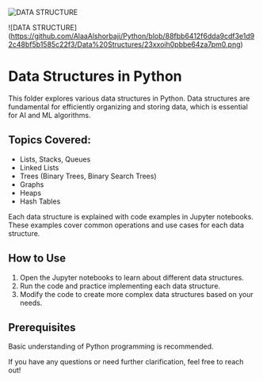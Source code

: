 ![DATA STRUCTURE]([https://github.com/AlaaAlshorbaji/Python/blob/0e104e946e9405b296bdec0d637ef647005a8370/logo%20inverted.jpg](https://github.com/AlaaAlshorbaji/Python/blob/88fbb6412f6dda9cdf3e1d92c48bf5b1585c22f3/Data%20Structures/23xxoih0pbbe64za7pm0.png))

![DATA STRUCTURE]
(https://github.com/AlaaAlshorbaji/Python/blob/88fbb6412f6dda9cdf3e1d92c48bf5b1585c22f3/Data%20Structures/23xxoih0pbbe64za7pm0.png)


# Data Structures in Python

This folder explores various data structures in Python. Data structures are fundamental for efficiently organizing and storing data, which is essential for AI and ML algorithms.

## Topics Covered:

- Lists, Stacks, Queues
- Linked Lists
- Trees (Binary Trees, Binary Search Trees)
- Graphs
- Heaps
- Hash Tables

Each data structure is explained with code examples in Jupyter notebooks. These examples cover common operations and use cases for each data structure.

## How to Use

1. Open the Jupyter notebooks to learn about different data structures.
2. Run the code and practice implementing each data structure.
3. Modify the code to create more complex data structures based on your needs.

## Prerequisites

Basic understanding of Python programming is recommended.

If you have any questions or need further clarification, feel free to reach out!
